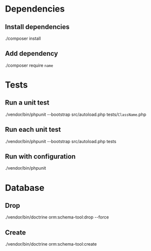 # Dependencies 

## Install dependencies
./composer install

## Add dependency
./composer require `name`

# Tests

## Run a unit test

./vendor/bin/phpunit --bootstrap src/autoload.php tests/`ClassName`.php

## Run each unit test

./vendor/bin/phpunit --bootstrap src/autoload.php tests

## Run with configuration

./vendor/bin/phpunit

# Database

## Drop

./vendor/bin/doctrine orm:schema-tool:drop --force

## Create

./vendor/bin/doctrine orm:schema-tool:create
